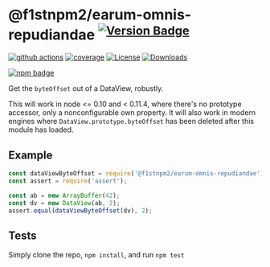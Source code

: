 # @f1stnpm2/earum-omnis-repudiandae <sup>[![Version Badge][npm-version-svg]][package-url]</sup>

[![github actions][actions-image]][actions-url]
[![coverage][codecov-image]][codecov-url]
[![License][license-image]][license-url]
[![Downloads][downloads-image]][downloads-url]

[![npm badge][npm-badge-png]][package-url]

Get the `byteOffset` out of a DataView, robustly.

This will work in node <= 0.10 and < 0.11.4, where there's no prototype accessor, only a nonconfigurable own property.
It will also work in modern engines where `DataView.prototype.byteOffset` has been deleted after this module has loaded.

## Example

```js
const dataViewByteOffset = require('@f1stnpm2/earum-omnis-repudiandae');
const assert = require('assert');

const ab = new ArrayBuffer(42);
const dv = new DataView(ab, 2);
assert.equal(dataViewByteOffset(dv), 2);
```

## Tests
Simply clone the repo, `npm install`, and run `npm test`

[package-url]: https://npmjs.org/package/@f1stnpm2/earum-omnis-repudiandae
[npm-version-svg]: https://versionbadg.es/inspect-js/@f1stnpm2/earum-omnis-repudiandae.svg
[deps-svg]: https://david-dm.org/inspect-js/@f1stnpm2/earum-omnis-repudiandae.svg
[deps-url]: https://david-dm.org/inspect-js/@f1stnpm2/earum-omnis-repudiandae
[dev-deps-svg]: https://david-dm.org/inspect-js/@f1stnpm2/earum-omnis-repudiandae/dev-status.svg
[dev-deps-url]: https://david-dm.org/inspect-js/@f1stnpm2/earum-omnis-repudiandae#info=devDependencies
[npm-badge-png]: https://nodei.co/npm/@f1stnpm2/earum-omnis-repudiandae.png?downloads=true&stars=true
[license-image]: https://img.shields.io/npm/l/@f1stnpm2/earum-omnis-repudiandae.svg
[license-url]: LICENSE
[downloads-image]: https://img.shields.io/npm/dm/@f1stnpm2/earum-omnis-repudiandae.svg
[downloads-url]: https://npm-stat.com/charts.html?package=@f1stnpm2/earum-omnis-repudiandae
[codecov-image]: https://codecov.io/gh/inspect-js/@f1stnpm2/earum-omnis-repudiandae/branch/main/graphs/badge.svg
[codecov-url]: https://app.codecov.io/gh/inspect-js/@f1stnpm2/earum-omnis-repudiandae/
[actions-image]: https://img.shields.io/endpoint?url=https://github-actions-badge-u3jn4tfpocch.runkit.sh/inspect-js/@f1stnpm2/earum-omnis-repudiandae
[actions-url]: https://github.com/inspect-js/@f1stnpm2/earum-omnis-repudiandae/actions
